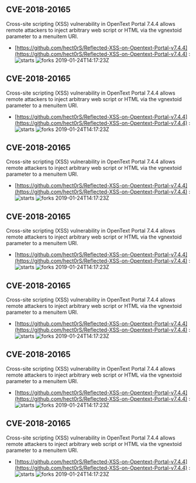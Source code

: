 ## CVE-2018-20165
 Cross-site scripting (XSS) vulnerability in OpenText Portal 7.4.4 allows remote attackers to inject arbitrary web script or HTML via the vgnextoid parameter to a menuitem URI.

- [https://github.com/hect0rS/Reflected-XSS-on-Opentext-Portal-v7.4.4](https://github.com/hect0rS/Reflected-XSS-on-Opentext-Portal-v7.4.4) :  
![starts](https://img.shields.io/github/stars/hect0rS/Reflected-XSS-on-Opentext-Portal-v7.4.4.svg) 
![forks](https://img.shields.io/github/forks/hect0rS/Reflected-XSS-on-Opentext-Portal-v7.4.4.svg) 
2019-01-24T14:17:23Z

## CVE-2018-20165
 Cross-site scripting (XSS) vulnerability in OpenText Portal 7.4.4 allows remote attackers to inject arbitrary web script or HTML via the vgnextoid parameter to a menuitem URI.

- [https://github.com/hect0rS/Reflected-XSS-on-Opentext-Portal-v7.4.4](https://github.com/hect0rS/Reflected-XSS-on-Opentext-Portal-v7.4.4) :  
![starts](https://img.shields.io/github/stars/hect0rS/Reflected-XSS-on-Opentext-Portal-v7.4.4.svg) 
![forks](https://img.shields.io/github/forks/hect0rS/Reflected-XSS-on-Opentext-Portal-v7.4.4.svg) 
2019-01-24T14:17:23Z

## CVE-2018-20165
 Cross-site scripting (XSS) vulnerability in OpenText Portal 7.4.4 allows remote attackers to inject arbitrary web script or HTML via the vgnextoid parameter to a menuitem URI.

- [https://github.com/hect0rS/Reflected-XSS-on-Opentext-Portal-v7.4.4](https://github.com/hect0rS/Reflected-XSS-on-Opentext-Portal-v7.4.4) :  
![starts](https://img.shields.io/github/stars/hect0rS/Reflected-XSS-on-Opentext-Portal-v7.4.4.svg) 
![forks](https://img.shields.io/github/forks/hect0rS/Reflected-XSS-on-Opentext-Portal-v7.4.4.svg) 
2019-01-24T14:17:23Z

## CVE-2018-20165
 Cross-site scripting (XSS) vulnerability in OpenText Portal 7.4.4 allows remote attackers to inject arbitrary web script or HTML via the vgnextoid parameter to a menuitem URI.

- [https://github.com/hect0rS/Reflected-XSS-on-Opentext-Portal-v7.4.4](https://github.com/hect0rS/Reflected-XSS-on-Opentext-Portal-v7.4.4) :  
![starts](https://img.shields.io/github/stars/hect0rS/Reflected-XSS-on-Opentext-Portal-v7.4.4.svg) 
![forks](https://img.shields.io/github/forks/hect0rS/Reflected-XSS-on-Opentext-Portal-v7.4.4.svg) 
2019-01-24T14:17:23Z

## CVE-2018-20165
 Cross-site scripting (XSS) vulnerability in OpenText Portal 7.4.4 allows remote attackers to inject arbitrary web script or HTML via the vgnextoid parameter to a menuitem URI.

- [https://github.com/hect0rS/Reflected-XSS-on-Opentext-Portal-v7.4.4](https://github.com/hect0rS/Reflected-XSS-on-Opentext-Portal-v7.4.4) :  
![starts](https://img.shields.io/github/stars/hect0rS/Reflected-XSS-on-Opentext-Portal-v7.4.4.svg) 
![forks](https://img.shields.io/github/forks/hect0rS/Reflected-XSS-on-Opentext-Portal-v7.4.4.svg) 
2019-01-24T14:17:23Z

## CVE-2018-20165
 Cross-site scripting (XSS) vulnerability in OpenText Portal 7.4.4 allows remote attackers to inject arbitrary web script or HTML via the vgnextoid parameter to a menuitem URI.

- [https://github.com/hect0rS/Reflected-XSS-on-Opentext-Portal-v7.4.4](https://github.com/hect0rS/Reflected-XSS-on-Opentext-Portal-v7.4.4) :  
![starts](https://img.shields.io/github/stars/hect0rS/Reflected-XSS-on-Opentext-Portal-v7.4.4.svg) 
![forks](https://img.shields.io/github/forks/hect0rS/Reflected-XSS-on-Opentext-Portal-v7.4.4.svg) 
2019-01-24T14:17:23Z

## CVE-2018-20165
 Cross-site scripting (XSS) vulnerability in OpenText Portal 7.4.4 allows remote attackers to inject arbitrary web script or HTML via the vgnextoid parameter to a menuitem URI.

- [https://github.com/hect0rS/Reflected-XSS-on-Opentext-Portal-v7.4.4](https://github.com/hect0rS/Reflected-XSS-on-Opentext-Portal-v7.4.4) :  
![starts](https://img.shields.io/github/stars/hect0rS/Reflected-XSS-on-Opentext-Portal-v7.4.4.svg) 
![forks](https://img.shields.io/github/forks/hect0rS/Reflected-XSS-on-Opentext-Portal-v7.4.4.svg) 
2019-01-24T14:17:23Z

